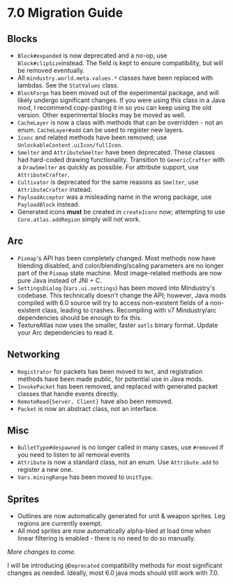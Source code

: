 # 7.0 Migration Guide

## Blocks

- `Block#expanded` is now deprecated and a no-op, use `Block#clipSize`instead. The field is kept to ensure compatibility, but will be removed eventually.
- All `mindustry.world.meta.values.*` classes have been replaced with lambdas. See the `StatValues` class.
- `BlockForge` has been moved out of the experimental package, and will likely undergo significant changes. If you were using this class in a Java mod, I recommend copy-pasting it in so you can keep using the old version. Other experimental blocks may be moved as well.
- `CacheLayer` is now a class with methods that can be overridden - not an enum. `CacheLayer#add` can be used to register new layers.
- `Iconc` and related methods have been removed; use `UnlockableContent.uiIcon/fullIcon`. 
- `Smelter` and `AttributeSmelter` have been deprecated. These classes had hard-coded drawing functionality. Transition to `GenericCrafter` with a `DrawSmelter` as quickly as possible. For attribute support, use `AttributeCrafter`.
- `Cultivator` is deprecated for the same reasons as `Smelter`, use `AttributeCrafter` instead.
- `PayloadAcceptor` was a misleading name in the wrong package, use `PayloadBlock` instead.
- Generated icons **must** be created in `createIcons` now; attempting to use `Core.atlas.addRegion` simply will not work.

## Arc

- `Pixmap`'s API has been completely changed. Most methods now have blending disabled, and color/blending/scaling parameters are no longer part of the `Pixmap` state machine. Most image-related methods are now pure Java instead of JNI + C.
- `SettingsDialog` (`Vars.ui.settings`) has been moved into Mindustry's codebase. This technically doesn't change the API; however, Java mods compiled with 6.0 source will try to access non-existent fields of a non-existent class, leading to crashes. Recompiling with v7 Mindustry/arc dependencies should be enough to fix this.
- TextureAtlas now uses the smaller, faster `aatls` binary format. Update your Arc dependencies to read it.

## Networking

- `Registrator` for packets has been moved to `Net`, and registration methods have been made public, for potential use in Java mods. 
- `InvokePacket` has been removed, and replaced with generated packet classes that handle events directly. 
- `RemoteRead{Server, Client}` have also been removed. 
- `Packet` is now an abstract class, not an interface.

## Misc

- `BulletType#despawned` is no longer called in many cases, use `#removed` if you need to listen to all removal events
- `Attribute` is now a standard class, not an enum. Use `Attribute.add` to register a new one.
- `Vars.miningRange` has been moved to `UnitType`.

## Sprites

- Outlines are now automatically generated for unit & weapon sprites. Leg regions are currently exempt.
- All mod sprites are now automatically alpha-bled at load time when linear filtering is enabled - there is no need to do so manually.

*More changes to come.*

I will be introducing `@Deprecated` compatibility methods for most significant changes as needed. Ideally, most 6.0 java mods should still work with 7.0.
